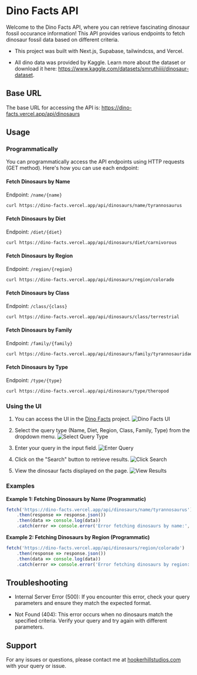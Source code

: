 # Dino Facts API

Welcome to the Dino Facts API, where you can retrieve fascinating dinosaur fossil occurance information! This API provides various endpoints to fetch dinosaur fossil data based on different criteria.

- This project was built with Next.js, Supabase, tailwindcss, and Vercel. 

- All dino data was provided by Kaggle. Learn more about the dataset or download it here: https://www.kaggle.com/datasets/smruthiiii/dinosaur-dataset.

## Base URL

The base URL for accessing the API is: https://dino-facts.vercel.app/api/dinosaurs

## Usage

### Programmatically

You can programmatically access the API endpoints using HTTP requests (GET method). Here's how you can use each endpoint:

#### Fetch Dinosaurs by Name

Endpoint: `/name/{name}`

```bash
curl https://dino-facts.vercel.app/api/dinosaurs/name/tyrannosaurus
```

#### Fetch Dinosaurs by Diet

Endpoint: `/diet/{diet}`

```bash
curl https://dino-facts.vercel.app/api/dinosaurs/diet/carnivorous
```

#### Fetch Dinosaurs by Region

Endpoint: `/region/{region}`

```bash
curl https://dino-facts.vercel.app/api/dinosaurs/region/colorado
```

#### Fetch Dinosaurs by Class

Endpoint: `/class/{class}`

```bash
curl https://dino-facts.vercel.app/api/dinosaurs/class/terrestrial
```

#### Fetch Dinosaurs by Family

Endpoint: `/family/{family}`

```bash
curl https://dino-facts.vercel.app/api/dinosaurs/family/tyrannosauridae
```

#### Fetch Dinosaurs by Type

Endpoint: `/type/{type}`

```bash
curl https://dino-facts.vercel.app/api/dinosaurs/type/theropod
```

### Using the UI

1. You can access the UI in the [Dino Facts](https://dino-facts.vercel.app/) project.
![Dino Facts UI](https://dino-facts.vercel.app/dino-preview.png)

3. Select the query type (Name, Diet, Region, Class, Family, Type) from the dropdown menu.
![Select Query Type](https://dino-facts.vercel.app/readme/1.png)

4. Enter your query in the input field.
![Enter Query](https://dino-facts.vercel.app/readme/2.png)

5. Click on the "Search" button to retrieve results.
![Click Search](https://dino-facts.vercel.app/readme/3.png)

6. View the dinosaur facts displayed on the page.
![View Results](https://dino-facts.vercel.app/readme/4.png)

### Examples

**Example 1: Fetching Dinosaurs by Name (Programmatic)**

```javascript
fetch('https://dino-facts.vercel.app/api/dinosaurs/name/tyrannosaurus')
    .then(response => response.json())
    .then(data => console.log(data))
    .catch(error => console.error('Error fetching dinosaurs by name:', error));
```

**Example 2: Fetching Dinosaurs by Region (Programmatic)**

```javascript
fetch('https://dino-facts.vercel.app/api/dinosaurs/region/colorado')
    .then(response => response.json())
    .then(data => console.log(data))
    .catch(error => console.error('Error fetching dinosaurs by region:', error));
```

## Troubleshooting

- Internal Server Error (500): If you encounter this error, check your query parameters and ensure they match the expected format.

- Not Found (404): This error occurs when no dinosaurs match the specified criteria. Verify your query and try again with different parameters.

## Support

For any issues or questions, please contact me at [hookerhillstudios.com](hookerhillstudios.com) with your query or issue.
